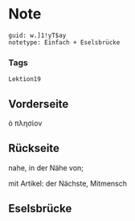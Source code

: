 # Note
```
guid: w.]1!yT$ay
notetype: Einfach + Eselsbrücke
```

### Tags
```
Lektion19
```

## Vorderseite
ὁ πλησίον

## Rückseite
nahe, in der Nähe von; <div>mit Artikel: der Nächste, Mitmensch</div>

## Eselsbrücke

